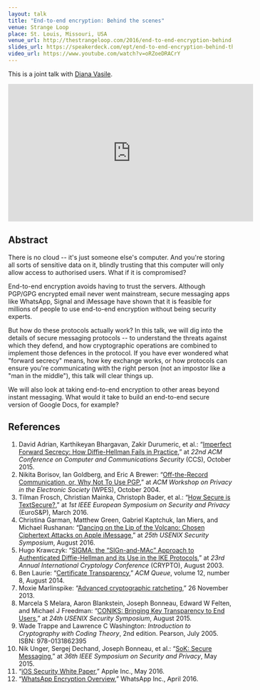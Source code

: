 ```yaml
---
layout: talk
title: "End-to-end encryption: Behind the scenes"
venue: Strange Loop
place: St. Louis, Missouri, USA
venue_url: http://thestrangeloop.com/2016/end-to-end-encryption-behind-the-scenes.html
slides_url: https://speakerdeck.com/ept/end-to-end-encryption-behind-the-scenes
video_url: https://www.youtube.com/watch?v=oRZoeDRACrY
---
```


This is a joint talk with [Diana Vasile](http://www.cl.cam.ac.uk/~dac53/).

<script async class="speakerdeck-embed" data-id="5060ce99a98c4faa86d8817f59dfbcf6" data-ratio="1.33333333333333" src="//speakerdeck.com/assets/embed.js"></script>

<iframe width="550" height="309" src="https://www.youtube-nocookie.com/embed/oRZoeDRACrY?rel=0" frameborder="0" allowfullscreen></iframe>

Abstract
--------

There is no cloud -- it's just someone else's computer. And you're storing all sorts of sensitive
data on it, blindly trusting that this computer will only allow access to authorised users. What if
it is compromised?

End-to-end encryption avoids having to trust the servers. Although PGP/GPG encrypted email never
went mainstream, secure messaging apps like WhatsApp, Signal and iMessage have shown that it is
feasible for millions of people to use end-to-end encryption without being security experts.

But how do these protocols actually work? In this talk, we will dig into the details of secure
messaging protocols -- to understand the threats against which they defend, and how cryptographic
operations are combined to implement those defences in the protocol. If you have ever wondered what
"forward secrecy" means, how key exchange works, or how protocols can ensure you're communicating
with the right person (not an impostor like a "man in the middle"), this talk will clear things up.

We will also look at taking end-to-end encryption to other areas beyond instant messaging. What
would it take to build an end-to-end secure version of Google Docs, for example?

References
----------

1.  David Adrian, Karthikeyan Bhargavan, Zakir Durumeric, et al.:
    “[Imperfect Forward Secrecy: How Diffie-Hellman Fails in Practice][weakdh],”
    at *22nd ACM Conference on Computer and Communications Security* (CCS), October 2015.
2.  Nikita Borisov, Ian Goldberg, and Eric A Brewer:
    “[Off-the-Record Communication, or, Why Not To Use PGP][otr],”
    at *ACM Workshop on Privacy in the Electronic Society* (WPES), October 2004.
3.  Tilman Frosch, Christian Mainka, Christoph Bader, et al.:
    “[How Secure is TextSecure?][textsecure],” at *1st IEEE European Symposium on
    Security and Privacy* (EuroS&P), March 2016.
4.  Christina Garman, Matthew Green, Gabriel Kaptchuk, Ian Miers, and Michael Rushanan:
    “[Dancing on the Lip of the Volcano: Chosen Ciphertext Attacks on Apple iMessage][imessage],”
    at *25th USENIX Security Symposium*, August 2016.
5.  Hugo Krawczyk: “[SIGMA: the “SIGn-and-MAc” Approach to Authenticated Diffie-Hellman
    and its Use in the IKE Protocols][sigma],” at
    *23rd Annual International Cryptology Conference* (CRYPTO), August 2003.
6.  Ben Laurie: “[Certificate Transparency][laurie],” *ACM Queue*, volume 12, number 8, August 2014.
7.  Moxie Marlinspike: “[Advanced cryptographic ratcheting][ratcheting],” 26 November 2013.
8.  Marcela S Melara, Aaron Blankstein, Joseph Bonneau, Edward W Felten, and Michael J Freedman:
    “[CONIKS: Bringing Key Transparency to End Users][coniks],” at
    *24th USENIX Security Symposium*, August 2015.
9.  Wade Trappe and Lawrence C Washington: *Introduction to Cryptography with Coding Theory*,
    2nd edition. Pearson, July 2005. ISBN: 978-0131862395
10. Nik Unger, Sergej Dechand, Joseph Bonneau, et al.:
    “[SoK: Secure Messaging][unger],” at *36th IEEE Symposium on Security and Privacy*, May 2015.
11. “[iOS Security White Paper][ios],” Apple Inc., May 2016.
12. “[WhatsApp Encryption Overview][whatsapp],” WhatsApp Inc., April 2016.

[weakdh]: https://weakdh.org/imperfect-forward-secrecy-ccs15.pdf
[otr]: https://otr.cypherpunks.ca/otr-wpes.pdf
[textsecure]: https://eprint.iacr.org/2014/904
[imessage]: https://www.usenix.org/conference/usenixsecurity16/technical-sessions/presentation/garman
[sigma]: http://iacr.org/archive/crypto2003/27290399/27290399.pdf
[laurie]: http://queue.acm.org/detail.cfm?id=2668154
[ratcheting]: https://whispersystems.org/blog/advanced-ratcheting/
[coniks]: https://www.usenix.org/system/files/conference/usenixsecurity15/sec15-paper-melara.pdf
[unger]: http://cacr.uwaterloo.ca/techreports/2015/cacr2015-02.pdf
[ios]: http://www.apple.com/business/docs/iOS_Security_Guide.pdf
[whatsapp]: https://www.whatsapp.com/security/WhatsApp-Security-Whitepaper.pdf
